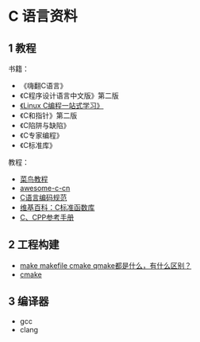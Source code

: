 # C 语言资料

## 1 教程

书籍：

- 《嗨翻C语言》
- 《C程序设计语言中文版》第二版
- [《Linux C编程一站式学习》](https://akaedu.github.io/book/)
- 《C和指针》第二版
- 《C陷阱与缺陷》
- 《C专家编程》
- 《C标准库》

教程：

- [菜鸟教程](http://www.runoob.com/cprogramming/c-header-files.html)
- [awesome-c-cn](https://github.com/jobbole/awesome-c-cn)
- [C语言编码规范](http://www.jianshu.com/p/0c29795c31fe)
- [维基百科：C标准函数库](https://zh.wikipedia.org/wiki/C%E6%A8%99%E6%BA%96%E5%87%BD%E5%BC%8F%E5%BA%AB)
- [C、CPP参考手册](http://zh.cppreference.com/w/%E9%A6%96%E9%A1%B5)

## 2 工程构建

- [make makefile cmake qmake都是什么，有什么区别？](https://www.zhihu.com/question/27455963)
- [cmake](https://cmake.org/documentation/)

## 3 编译器

- gcc
- clang
